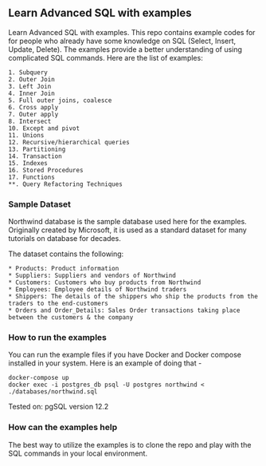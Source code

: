 ## Learn Advanced SQL with examples

Learn Advanced SQL with examples. This repo contains example codes for for people who
already have some knowledge on SQL (Select, Insert, Update, Delete). 
The examples provide a better understanding of using complicated SQL commands. 
Here are the list of examples:

    1. Subquery
    2. Outer Join
    3. Left Join
    4. Inner Join
    5. Full outer joins, coalesce
    6. Cross apply
    7. Outer apply
    8. Intersect
    10. Except and pivot
    11. Unions
    12. Recursive/hierarchical queries 
    13. Partitioning
    14. Transaction
    15. Indexes
    16. Stored Procedures
    17. Functions
    **. Query Refactoring Techniques

### Sample Dataset

Northwind database is the sample database used here for the examples. Originally created by Microsoft, it is used as a standard dataset for many tutorials on database for decades.

The dataset contains the following:

    * Products: Product information
    * Suppliers: Suppliers and vendors of Northwind
    * Customers: Customers who buy products from Northwind
    * Employees: Employee details of Northwind traders
    * Shippers: The details of the shippers who ship the products from the traders to the end-customers
    * Orders and Order_Details: Sales Order transactions taking place between the customers & the company

### How to run the examples

You can run the example files if you have Docker and Docker compose installed in your system. Here is an example of doing that - 

    docker-compose up
    docker exec -i postgres_db psql -U postgres northwind < ./databases/northwind.sql


Tested on: pgSQL version 12.2

### How can the examples help

The best way to utilize the examples is to clone the repo and play with the SQL commands in your local environment. 
